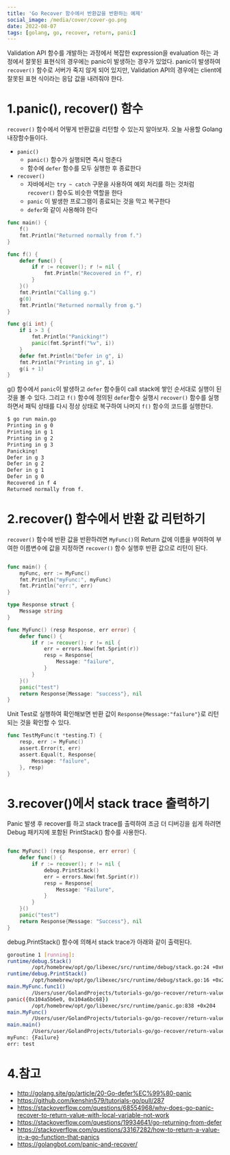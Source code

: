 ```yaml
---
title: 'Go Recover 함수에서 반환값을 반환하는 예제'
social_image: /media/cover/cover-go.png
date: 2022-08-07
tags: [golang, go, recover, return, panic]
---
```


Validation API 함수를 개발하는 과정에서 복잡한 expression을 evaluation 하는 과정에서 잘못된 표현식의 경우에는 panic이 발생하는 경우가 있었다. panic이 발생하여 `recover()` 함수로 서버가 죽지 않게 되어 있지만, Validation API의 경우에는 client에 잘못된 표현 식이라는 응답 값을 내려줘야 한다. 

# 1.panic(), recover() 함수

`recover()` 함수에서 어떻게 반환값을 리턴할 수 있는지 알아보자. 오늘 사용할 Golang 내장함수들이다.

- `panic()`
  - `panic()` 함수가 실행되면 즉시 멈춘다
  - 함수에 `defer` 함수를 모두 실행한 후 종료한다
- `recover()`
  - 자바에서는 `try ~ catch` 구문을 사용하여 예외 처리를 하는 것처럼 `recover()` 함수도 비슷한 역할을 한다
  - `panic` 이 발생한 프로그램이 종료되는 것을 막고 복구한다
  - `defer`와 같이 사용해야 한다



```go
func main() {
	f()
	fmt.Println("Returned normally from f.")
}

func f() {
	defer func() {
		if r := recover(); r != nil {
			fmt.Println("Recovered in f", r)
		}
	}()
	fmt.Println("Calling g.")
	g(0)
	fmt.Println("Returned normally from g.")
}

func g(i int) {
	if i > 3 {
		fmt.Println("Panicking!")
		panic(fmt.Sprintf("%v", i))
	}
	defer fmt.Println("Defer in g", i)
	fmt.Println("Printing in g", i)
	g(i + 1)
}

```



g() 함수에서 `panic`이 발생하고 `defer` 함수들이 call stack에 쌓인 순서대로 실행이 된 것을 볼 수 있다. 그리고 `f()` 함수에 정의된 `defer`함수 실행시 `recover()` 함수를 실행하면서 패틱 상태를 다시 정상 상태로 복구하여 나머지 `f()` 함수의 코드를 실행한다. 

```bash
$ go run main.go
Printing in g 0
Printing in g 1
Printing in g 2
Printing in g 3
Panicking!
Defer in g 3
Defer in g 2
Defer in g 1
Defer in g 0
Recovered in f 4
Returned normally from f.
```



# 2.recover() 함수에서 반환 값 리턴하기

`recover()` 함수에 반환 값을 반환하려면 `MyFunc()`의 Return 값에 이름을 부여하여 부여한 이름변수에 값을 지정하면 `recover()` 함수 실행후 반환 값으로 리턴이 된다.

```go

func main() {
	myFunc, err := MyFunc()
	fmt.Println("myFunc:", myFunc)
	fmt.Println("err:", err)
}

type Response struct {
	Message string
}

func MyFunc() (resp Response, err error) {
	defer func() {
		if r := recover(); r != nil {
			err = errors.New(fmt.Sprint(r))
			resp = Response{
				Message: "failure",
			}
		}
	}()
	panic("test")
	return Response{Message: "success"}, nil
}

```

Unit Test로 실행하여 확인해보면 반환 값이 `Response{Message:"failure"}`로 리턴되는 것을 확인할 수 있다. 

```go
func TestMyFunc(t *testing.T) {
	resp, err := MyFunc()
	assert.Error(t, err)
	assert.Equal(t, Response{
		Message: "failure",
	}, resp)
}
```

# 3.recover()에서 stack trace 출력하기

Panic 발생 후 recover를 하고 stack trace를 출력하여 조금 더 디버깅을 쉽게 하려면 Debug 패키지에 포함된 PrintStack() 함수를 사용한다. 

```go

func MyFunc() (resp Response, err error) {
	defer func() {
		if r := recover(); r != nil {
			debug.PrintStack()
			err = errors.New(fmt.Sprint(r))
			resp = Response{
				Message: "Failure",
			}
		}
	}()
	panic("test")
	return Response{Message: "Success"}, nil
}
```

debug.PrintStack() 함수에 의해서 stack trace가 아래와 같이 출력된다. 

```bash
goroutine 1 [running]:
runtime/debug.Stack()
        /opt/homebrew/opt/go/libexec/src/runtime/debug/stack.go:24 +0x68
runtime/debug.PrintStack()
        /opt/homebrew/opt/go/libexec/src/runtime/debug/stack.go:16 +0x20
main.MyFunc.func1()
        /Users/user/GolandProjects/tutorials-go/go-recover/return-value/main.go:22 +0x48
panic({0x104a5b6e0, 0x104a6bc68})
        /opt/homebrew/opt/go/libexec/src/runtime/panic.go:838 +0x204
main.MyFunc()
        /Users/user/GolandProjects/tutorials-go/go-recover/return-value/main.go:29 +0x74
main.main()
        /Users/user/GolandProjects/tutorials-go/go-recover/return-value/main.go:10 +0x20
myFunc: {Failure}
err: test

```



# 4.참고

- http://golang.site/go/article/20-Go-defer%EC%99%80-panic
- https://github.com/kenshin579/tutorials-go/pull/287
- https://stackoverflow.com/questions/68554968/why-does-go-panic-recover-to-return-value-with-local-variable-not-work
- https://stackoverflow.com/questions/19934641/go-returning-from-defer
- https://stackoverflow.com/questions/33167282/how-to-return-a-value-in-a-go-function-that-panics
- https://golangbot.com/panic-and-recover/